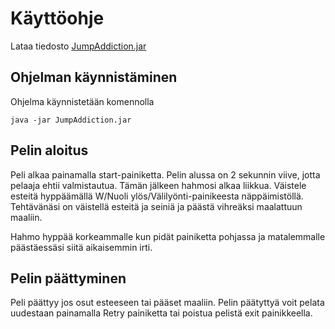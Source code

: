 # Käyttöohje

Lataa tiedosto [JumpAddiction.jar](https://github.com/Samipuu/ot-harjoitustyo/releases/download/viikko6/JumpAddiction.jar)

## Ohjelman käynnistäminen

Ohjelma käynnistetään komennolla

``
java -jar JumpAddiction.jar
``

## Pelin aloitus

Peli alkaa painamalla start-painiketta. Pelin alussa on 2 sekunnin viive, jotta pelaaja ehtii valmistautua. Tämän jälkeen hahmosi alkaa liikkua. Väistele esteitä hyppäämällä W/Nuoli ylös/Välilyönti-painikeesta näppäimistöllä. Tehtävänäsi on väistellä esteitä ja seiniä ja päästä vihreäksi maalattuun maaliin.  

Hahmo hyppää korkeammalle kun pidät painiketta pohjassa ja matalemmalle päästäessäsi siitä aikaisemmin irti. 

## Pelin päättyminen

Peli päättyy jos osut esteeseen tai pääset maaliin. Pelin päätyttyä voit pelata uudestaan painamalla Retry painiketta tai poistua pelistä exit painikkeella.
